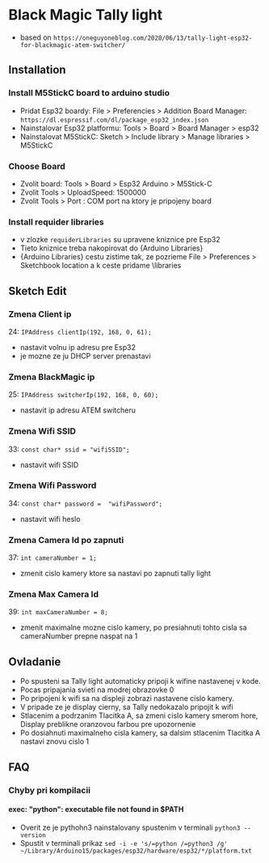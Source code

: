 # Black Magic Tally light 

- based on ```https://oneguyoneblog.com/2020/06/13/tally-light-esp32-for-blackmagic-atem-switcher/```

## Installation

### Install M5StickC board to arduino studio

- Pridat Esp32 boardy: File > Preferencies > Addition Board Manager: ```https://dl.espressif.com/dl/package_esp32_index.json```
- Nainstalovar Esp32 platformu: Tools > Board > Board Manager > esp32
- Nainstalovat M5StickC: Sketch > Include library > Manage libraries > M5StickC

### Choose Board

- Zvolit board: Tools > Board > Esp32 Arduino > M5Stick-C
- Zvolit Tools > UploadSpeed: 1500000
- Zvolit Tools > Port : COM port na ktory je pripojeny board

### Install requider libraries

- v zlozke ```requiderLibraries``` su upravene kniznice pre Esp32
- Tieto kniznice treba nakopirovat do {Arduino Libraries}
- {Arduino Libraries} cestu zistime tak, ze pozrieme File > Preferences > Sketchbook location a k ceste pridame \libraries


## Sketch Edit

### Zmena Client ip
24: ```IPAddress clientIp(192, 168, 0, 61);```
- nastavit volnu ip adresu pre Esp32 
- je mozne ze ju DHCP server prenastavi

### Zmena BlackMagic ip
25: ```IPAddress switcherIp(192, 168, 0, 60);```
- nastavit ip adresu ATEM switcheru

### Zmena Wifi SSID
33: ```const char* ssid = "wifiSSID";```
- nastavit wifi SSID

### Zmena Wifi Password
34: ```const char* password =  "wifiPassword";```
- nastavit wifi heslo

### Zmena Camera Id po zapnuti
37: ```int cameraNumber = 1;```
- zmenit cislo kamery ktore sa nastavi po zapnuti tally light

### Zmena Max Camera Id
39: ```int maxCameraNumber = 8;```
- zmenit maximalne mozne cislo kamery, po presiahnuti tohto cisla sa cameraNumber prepne naspat na 1

## Ovladanie

- Po spusteni sa Tally light automaticky pripoji k wifine nastavenej v kode.
- Pocas pripajania svieti na modrej obrazovke 0
- Po pripojeni k wifi sa na displeji zobrazi nastavene cislo kamery.
- V pripade ze je display cierny, sa Tally nedokazalo pripojit k wifi
- Stlacenim a podrzanim Tlacitka A, sa zmeni cislo kamery smerom hore, Display preblikne oranzovou farbou pre upozornenie
- Po dosiahnuti maximalneho cisla kamery, sa dalsim stlacenim Tlacitka A nastavi znovu cislo 1

## FAQ

### Chyby pri kompilacii

#### exec: "python": executable file not found in $PATH
- Overit ze je pythohn3 nainstalovany spustenim v terminali ```python3 --version```
- Spustit v terminali prikaz ```sed -i -e 's/=python /=python3 /g' ~/Library/Arduino15/packages/esp32/hardware/esp32/*/platform.txt```
